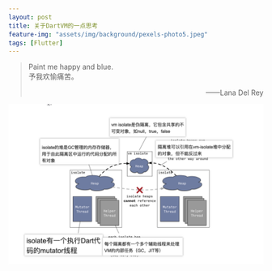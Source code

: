 ```yaml
---
layout: post
title: 关于DartVM的一点思考
feature-img: "assets/img/background/pexels-photo5.jpeg"
tags: [Flutter]
---
```


> Paint me happy and blue. <br> 
> 予我欢愉痛苦。                      
> <p align="right">——Lana Del Rey</p>

![](media/15530815304207.jpg)
